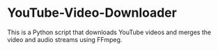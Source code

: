 # YouTube-Video-Downloader
This is a Python script that downloads YouTube videos and merges the video and audio streams using FFmpeg.
